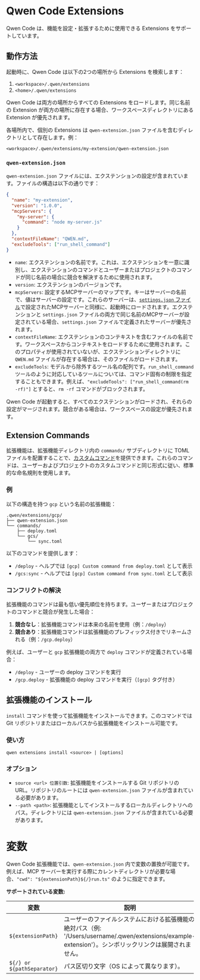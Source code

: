 # Qwen Code Extensions

Qwen Code は、機能を設定・拡張するために使用できる Extensions をサポートしています。

## 動作方法

起動時に、Qwen Code は以下の2つの場所から Extensions を検索します：

1.  `<workspace>/.qwen/extensions`
2.  `<home>/.qwen/extensions`

Qwen Code は両方の場所からすべての Extensions をロードします。同じ名前の Extension が両方の場所に存在する場合、ワークスペースディレクトリにある Extension が優先されます。

各場所内で、個別の Extensions は `qwen-extension.json` ファイルを含むディレクトリとして存在します。例：

`<workspace>/.qwen/extensions/my-extension/qwen-extension.json`

### `qwen-extension.json`

`qwen-extension.json` ファイルには、エクステンションの設定が含まれています。ファイルの構造は以下の通りです：

```json
{
  "name": "my-extension",
  "version": "1.0.0",
  "mcpServers": {
    "my-server": {
      "command": "node my-server.js"
    }
  },
  "contextFileName": "QWEN.md",
  "excludeTools": ["run_shell_command"]
}
```

- `name`: エクステンションの名前です。これは、エクステンションを一意に識別し、エクステンションのコマンドとユーザーまたはプロジェクトのコマンドが同じ名前の場合に競合を解決するために使用されます。
- `version`: エクステンションのバージョンです。
- `mcpServers`: 設定するMCPサーバーのマップです。キーはサーバーの名前で、値はサーバーの設定です。これらのサーバーは、[`settings.json` ファイル](./cli/configuration.md)で設定されたMCPサーバーと同様に、起動時にロードされます。エクステンションと `settings.json` ファイルの両方で同じ名前のMCPサーバーが設定されている場合、`settings.json` ファイルで定義されたサーバーが優先されます。
- `contextFileName`: エクステンションのコンテキストを含むファイルの名前です。ワークスペースからコンテキストをロードするために使用されます。このプロパティが使用されていないが、エクステンションディレクトリに `QWEN.md` ファイルが存在する場合は、そのファイルがロードされます。
- `excludeTools`: モデルから除外するツール名の配列です。`run_shell_command` ツールのように対応しているツールについては、コマンド固有の制限を指定することもできます。例えば、`"excludeTools": ["run_shell_command(rm -rf)"]` とすると、`rm -rf` コマンドがブロックされます。

Qwen Code が起動すると、すべてのエクステンションがロードされ、それらの設定がマージされます。競合がある場合は、ワークスペースの設定が優先されます。

## Extension Commands

拡張機能は、拡張機能ディレクトリ内の `commands/` サブディレクトリに TOML ファイルを配置することで、[カスタムコマンド](./cli/commands.md#custom-commands)を提供できます。これらのコマンドは、ユーザーおよびプロジェクトのカスタムコマンドと同じ形式に従い、標準的な命名規則を使用します。

### 例

以下の構造を持つ `gcp` という名前の拡張機能：

```
.qwen/extensions/gcp/
├── qwen-extension.json
└── commands/
    ├── deploy.toml
    └── gcs/
        └── sync.toml
```

以下のコマンドを提供します：

- `/deploy` - ヘルプでは `[gcp] Custom command from deploy.toml` として表示
- `/gcs:sync` - ヘルプでは `[gcp] Custom command from sync.toml` として表示

### コンフリクトの解決

拡張機能のコマンドは最も低い優先順位を持ちます。ユーザーまたはプロジェクトのコマンドと競合が発生した場合：

1. **競合なし**：拡張機能コマンドは本来の名前を使用（例：`/deploy`）
2. **競合あり**：拡張機能コマンドは拡張機能のプレフィックス付きでリネームされる（例：`/gcp.deploy`）

例えば、ユーザーと `gcp` 拡張機能の両方で `deploy` コマンドが定義されている場合：

- `/deploy` - ユーザーの deploy コマンドを実行
- `/gcp.deploy` - 拡張機能の deploy コマンドを実行（`[gcp]` タグ付き）

## 拡張機能のインストール

`install` コマンドを使って拡張機能をインストールできます。このコマンドでは Git リポジトリまたはローカルパスから拡張機能をインストール可能です。

### 使い方

`qwen extensions install <source> | [options]`

### オプション

- `source <url> 位置引数`: 拡張機能をインストールする Git リポジトリの URL。リポジトリのルートには `qwen-extension.json` ファイルが含まれている必要があります。
- `--path <path>`: 拡張機能としてインストールするローカルディレクトリへのパス。ディレクトリには `qwen-extension.json` ファイルが含まれている必要があります。

# 変数

Qwen Code 拡張機能では、`qwen-extension.json` 内で変数の置換が可能です。例えば、MCP サーバーを実行する際にカレントディレクトリが必要な場合、`"cwd": "${extensionPath}${/}run.ts"` のように指定できます。

**サポートされている変数:**

| 変数                       | 説明                                                                                                                                                   |
| -------------------------- | ------------------------------------------------------------------------------------------------------------------------------------------------------------- |
| `${extensionPath}`         | ユーザーのファイルシステムにおける拡張機能の絶対パス（例: '/Users/username/.qwen/extensions/example-extension'）。シンボリックリンクは展開されません。 |
| `${/} or ${pathSeparator}` | パス区切り文字（OS によって異なります）。                                                                                                                          |